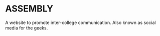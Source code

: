 # ASSEMBLY
A website to promote inter-college communication. Also known as social media for the geeks.
